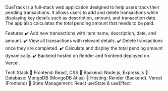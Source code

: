 DueTrack is a full-stack web application designed to help users track their pending transactions. It allows users to add and delete transactions while displaying key details such as description, amount, and transaction date. The app also calculates the total pending amount that needs to be paid.

Features
✔️ Add new transactions with item name, description, date, and amount.
✔️ View all transactions with relevant details.
✔️ Delete transactions once they are completed.
✔️ Calculate and display the total pending amount dynamically.
✔️ Backend hosted on Render and frontend deployed on Vercel.

Tech Stack
🔹 Frontend: React, CSS
🔹 Backend: Node.js, Express.js
🔹 Database: MongoDB (MongoDB Atlas)
🔹 Hosting: Render (Backend), Vercel (Frontend)
🔹 State Management: React useState & useEffect
